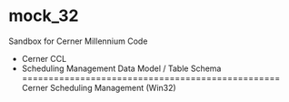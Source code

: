 # mock_32
Sandbox for Cerner Millennium Code

- Cerner CCL 
- Scheduling Management Data Model / Table Schema
=================================================
Cerner Scheduling Management (Win32) 
